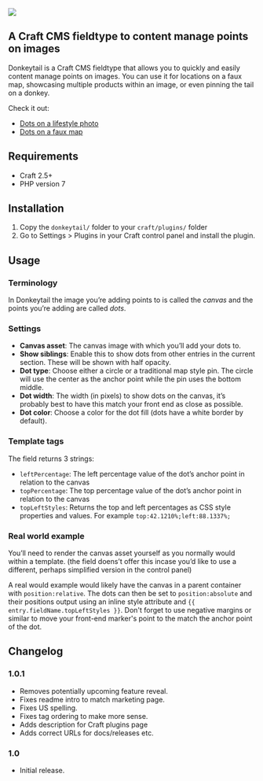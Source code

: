 <img src="http://www.simplygoodtwerk.com/uploads/donkeytail/donkeytail-logo.svg" style="max-width:335px;" />

## A Craft CMS fieldtype to content manage points on images

Donkeytail is a Craft CMS fieldtype that allows you to quickly and easily content manage points on images. You can use it for locations on a faux map, showcasing multiple products within an image, or even pinning the tail on a donkey.

Check it out:

- [Dots on a lifestyle photo](http://www.simplygoodtwerk.com/uploads/donkeytail/donkeytail-lifestyle-points.png)
- [Dots on a faux map](http://www.simplygoodtwerk.com/uploads/donkeytail/donkeytail-map-points.png)

## Requirements

- Craft 2.5+
- PHP version 7

## Installation

1. Copy the `donkeytail/` folder to your `craft/plugins/` folder
2. Go to Settings > Plugins in your Craft control panel and install the plugin.

## Usage

### Terminology

In Donkeytail the image you’re adding points to is called the *canvas* and the points you’re adding are called *dots*.

### Settings

-  **Canvas asset**: The canvas image with which you’ll add your dots to.
-  **Show siblings**: Enable this to show dots from other entries in the current section. These will be shown with half opacity.
-  **Dot type**: Choose either a  circle or a traditional map style pin. The circle will use the center as the anchor point while the pin uses the bottom middle.
-  **Dot width**: The width (in pixels) to show dots on the canvas, it’s probably best to have this match your front end as close as possible.
-  **Dot color**: Choose a color for the dot fill (dots have a white border by default).

### Template tags

The field returns 3 strings:

- `leftPercentage`: The left percentage value of the dot’s anchor point in relation to the canvas
- `topPercentage`: The top percentage value of the dot’s anchor point in relation to the canvas
- `topLeftStyles`: Returns the top and left percentages as CSS style properties and values. For example `top:42.1210%;left:88.1337%;`

### Real world example

You’ll need to render the canvas asset yourself as you normally would within a template. (the field doens’t offer this incase you’d like to use a different, perhaps simplified version in the control panel)

A real would example would likely have the canvas in a parent container with `position:relative`. The dots can then be set to `position:absolute` and their positions output using an inline style attribute and `{{ entry.fieldName.topLeftStyles }}`. Don't forget to use negative margins or similar to move your front-end marker's point to the match the anchor point of the dot.

## Changelog


### 1.0.1

- Removes potentially upcoming feature reveal.
- Fixes readme intro to match marketing page.
- Fixes US spelling.
- Fixes tag ordering to make more sense.
- Adds description for Craft plugins page
- Adds correct URLs for docs/releases etc.

### 1.0

- Initial release.